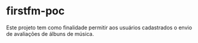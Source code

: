# firstfm-poc

Este projeto tem como finalidade permitir aos usuários cadastrados o envio de avaliações de álbuns de música.

